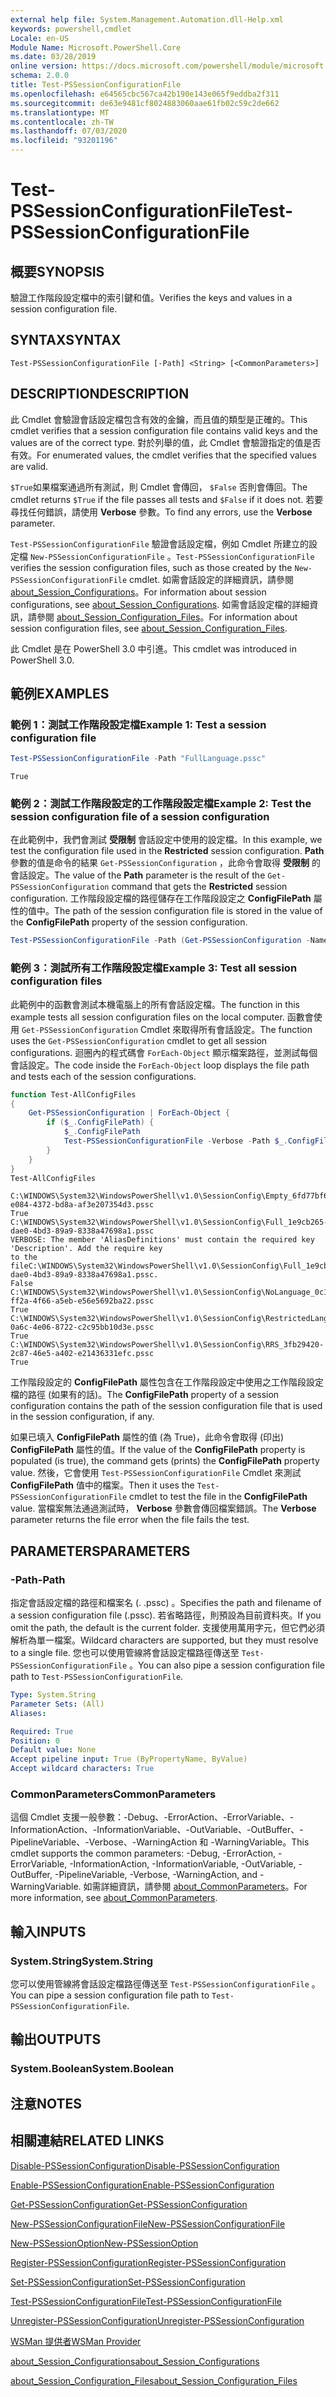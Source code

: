 ```yaml
---
external help file: System.Management.Automation.dll-Help.xml
keywords: powershell,cmdlet
Locale: en-US
Module Name: Microsoft.PowerShell.Core
ms.date: 03/28/2019
online version: https://docs.microsoft.com/powershell/module/microsoft.powershell.core/test-pssessionconfigurationfile?view=powershell-7&WT.mc_id=ps-gethelp
schema: 2.0.0
title: Test-PSSessionConfigurationFile
ms.openlocfilehash: e64565cbc567ca42b190e143e065f9eddba2f311
ms.sourcegitcommit: de63e9481cf8024883060aae61fb02c59c2de662
ms.translationtype: MT
ms.contentlocale: zh-TW
ms.lasthandoff: 07/03/2020
ms.locfileid: "93201196"
---
```

# <span data-ttu-id="e68c8-103">Test-PSSessionConfigurationFile</span><span class="sxs-lookup"><span data-stu-id="e68c8-103">Test-PSSessionConfigurationFile</span></span>

## <span data-ttu-id="e68c8-104">概要</span><span class="sxs-lookup"><span data-stu-id="e68c8-104">SYNOPSIS</span></span>
<span data-ttu-id="e68c8-105">驗證工作階段設定檔中的索引鍵和值。</span><span class="sxs-lookup"><span data-stu-id="e68c8-105">Verifies the keys and values in a session configuration file.</span></span>

## <span data-ttu-id="e68c8-106">SYNTAX</span><span class="sxs-lookup"><span data-stu-id="e68c8-106">SYNTAX</span></span>

```
Test-PSSessionConfigurationFile [-Path] <String> [<CommonParameters>]
```

## <span data-ttu-id="e68c8-107">DESCRIPTION</span><span class="sxs-lookup"><span data-stu-id="e68c8-107">DESCRIPTION</span></span>

<span data-ttu-id="e68c8-108">此 Cmdlet 會驗證會話設定檔包含有效的金鑰，而且值的類型是正確的。</span><span class="sxs-lookup"><span data-stu-id="e68c8-108">This cmdlet verifies that a session configuration file contains valid keys and the values are of the correct type.</span></span> <span data-ttu-id="e68c8-109">對於列舉的值，此 Cmdlet 會驗證指定的值是否有效。</span><span class="sxs-lookup"><span data-stu-id="e68c8-109">For enumerated values, the cmdlet verifies that the specified values are valid.</span></span>

<span data-ttu-id="e68c8-110">`$True`如果檔案通過所有測試，則 Cmdlet 會傳回， `$False` 否則會傳回。</span><span class="sxs-lookup"><span data-stu-id="e68c8-110">The cmdlet returns `$True` if the file passes all tests and `$False` if it does not.</span></span> <span data-ttu-id="e68c8-111">若要尋找任何錯誤，請使用 **Verbose** 參數。</span><span class="sxs-lookup"><span data-stu-id="e68c8-111">To find any errors, use the **Verbose** parameter.</span></span>

<span data-ttu-id="e68c8-112">`Test-PSSessionConfigurationFile` 驗證會話設定檔，例如 Cmdlet 所建立的設定檔 `New-PSSessionConfigurationFile` 。</span><span class="sxs-lookup"><span data-stu-id="e68c8-112">`Test-PSSessionConfigurationFile` verifies the session configuration files, such as those created by the `New-PSSessionConfigurationFile` cmdlet.</span></span> <span data-ttu-id="e68c8-113">如需會話設定的詳細資訊，請參閱 [about_Session_Configurations](About/about_Session_Configurations.md)。</span><span class="sxs-lookup"><span data-stu-id="e68c8-113">For information about session configurations, see [about_Session_Configurations](About/about_Session_Configurations.md).</span></span> <span data-ttu-id="e68c8-114">如需會話設定檔的詳細資訊，請參閱 [about_Session_Configuration_Files](About/about_Session_Configuration_Files.md)。</span><span class="sxs-lookup"><span data-stu-id="e68c8-114">For information about session configuration files, see [about_Session_Configuration_Files](About/about_Session_Configuration_Files.md).</span></span>

<span data-ttu-id="e68c8-115">此 Cmdlet 是在 PowerShell 3.0 中引進。</span><span class="sxs-lookup"><span data-stu-id="e68c8-115">This cmdlet was introduced in PowerShell 3.0.</span></span>

## <span data-ttu-id="e68c8-116">範例</span><span class="sxs-lookup"><span data-stu-id="e68c8-116">EXAMPLES</span></span>

### <span data-ttu-id="e68c8-117">範例 1：測試工作階段設定檔</span><span class="sxs-lookup"><span data-stu-id="e68c8-117">Example 1: Test a session configuration file</span></span>

```powershell
Test-PSSessionConfigurationFile -Path "FullLanguage.pssc"
```

```Output
True
```

### <span data-ttu-id="e68c8-118">範例 2：測試工作階段設定的工作階段設定檔</span><span class="sxs-lookup"><span data-stu-id="e68c8-118">Example 2: Test the session configuration file of a session configuration</span></span>

<span data-ttu-id="e68c8-119">在此範例中，我們會測試 **受限制** 會話設定中使用的設定檔。</span><span class="sxs-lookup"><span data-stu-id="e68c8-119">In this example, we test the configuration file used in the **Restricted** session configuration.</span></span>
<span data-ttu-id="e68c8-120">**Path** 參數的值是命令的結果 `Get-PSSessionConfiguration` ，此命令會取得 **受限制** 的會話設定。</span><span class="sxs-lookup"><span data-stu-id="e68c8-120">The value of the **Path** parameter is the result of the `Get-PSSessionConfiguration` command that gets the **Restricted** session configuration.</span></span> <span data-ttu-id="e68c8-121">工作階段設定檔的路徑儲存在工作階段設定之 **ConfigFilePath** 屬性的值中。</span><span class="sxs-lookup"><span data-stu-id="e68c8-121">The path of the session configuration file is stored in the value of the **ConfigFilePath** property of the session configuration.</span></span>

```powershell
Test-PSSessionConfigurationFile -Path (Get-PSSessionConfiguration -Name Restricted).ConfigFilePath
```

### <span data-ttu-id="e68c8-122">範例 3：測試所有工作階段設定檔</span><span class="sxs-lookup"><span data-stu-id="e68c8-122">Example 3: Test all session configuration files</span></span>

<span data-ttu-id="e68c8-123">此範例中的函數會測試本機電腦上的所有會話設定檔。</span><span class="sxs-lookup"><span data-stu-id="e68c8-123">The function in this example tests all session configuration files on the local computer.</span></span> <span data-ttu-id="e68c8-124">函數會使用 `Get-PSSessionConfiguration` Cmdlet 來取得所有會話設定。</span><span class="sxs-lookup"><span data-stu-id="e68c8-124">The function uses the `Get-PSSessionConfiguration` cmdlet to get all session configurations.</span></span> <span data-ttu-id="e68c8-125">迴圈內的程式碼會 `ForEach-Object` 顯示檔案路徑，並測試每個會話設定。</span><span class="sxs-lookup"><span data-stu-id="e68c8-125">The code inside the `ForEach-Object` loop displays the file path and tests each of the session configurations.</span></span>

```powershell
function Test-AllConfigFiles
{
    Get-PSSessionConfiguration | ForEach-Object {
        if ($_.ConfigFilePath) {
            $_.ConfigFilePath
            Test-PSSessionConfigurationFile -Verbose -Path $_.ConfigFilePath
        }
    }
}
Test-AllConfigFiles
```

```Output
C:\WINDOWS\System32\WindowsPowerShell\v1.0\SessionConfig\Empty_6fd77bf6-e084-4372-bd8a-af3e207354d3.pssc
True
C:\WINDOWS\System32\WindowsPowerShell\v1.0\SessionConfig\Full_1e9cb265-dae0-4bd3-89a9-8338a47698a1.pssc
VERBOSE: The member 'AliasDefinitions' must contain the required key 'Description'. Add the require key
to the fileC:\WINDOWS\System32\WindowsPowerShell\v1.0\SessionConfig\Full_1e9cb265-dae0-4bd3-89a9-8338a47698a1.pssc.
False
C:\WINDOWS\System32\WindowsPowerShell\v1.0\SessionConfig\NoLanguage_0c115179-ff2a-4f66-a5eb-e56e5692ba22.pssc
True
C:\WINDOWS\System32\WindowsPowerShell\v1.0\SessionConfig\RestrictedLang_b6bd9474-0a6c-4e06-8722-c2c95bb10d3e.pssc
True
C:\WINDOWS\System32\WindowsPowerShell\v1.0\SessionConfig\RRS_3fb29420-2c87-46e5-a402-e21436331efc.pssc
True
```

<span data-ttu-id="e68c8-126">工作階段設定的 **ConfigFilePath** 屬性包含在工作階段設定中使用之工作階段設定檔的路徑 (如果有的話)。</span><span class="sxs-lookup"><span data-stu-id="e68c8-126">The **ConfigFilePath** property of a session configuration contains the path of the session configuration file that is used in the session configuration, if any.</span></span>

<span data-ttu-id="e68c8-127">如果已填入 **ConfigFilePath** 屬性的值 (為 True)，此命令會取得 (印出) **ConfigFilePath** 屬性的值。</span><span class="sxs-lookup"><span data-stu-id="e68c8-127">If the value of the **ConfigFilePath** property is populated (is true), the command gets (prints) the **ConfigFilePath** property value.</span></span> <span data-ttu-id="e68c8-128">然後，它會使用 `Test-PSSessionConfigurationFile` Cmdlet 來測試 **ConfigFilePath** 值中的檔案。</span><span class="sxs-lookup"><span data-stu-id="e68c8-128">Then it uses the `Test-PSSessionConfigurationFile` cmdlet to test the file in the **ConfigFilePath** value.</span></span> <span data-ttu-id="e68c8-129">當檔案無法通過測試時， **Verbose** 參數會傳回檔案錯誤。</span><span class="sxs-lookup"><span data-stu-id="e68c8-129">The **Verbose** parameter returns the file error when the file fails the test.</span></span>

## <span data-ttu-id="e68c8-130">PARAMETERS</span><span class="sxs-lookup"><span data-stu-id="e68c8-130">PARAMETERS</span></span>

### <span data-ttu-id="e68c8-131">-Path</span><span class="sxs-lookup"><span data-stu-id="e68c8-131">-Path</span></span>

<span data-ttu-id="e68c8-132">指定會話設定檔的路徑和檔案名 (. .pssc) 。</span><span class="sxs-lookup"><span data-stu-id="e68c8-132">Specifies the path and filename of a session configuration file (.pssc).</span></span> <span data-ttu-id="e68c8-133">若省略路徑，則預設為目前資料夾。</span><span class="sxs-lookup"><span data-stu-id="e68c8-133">If you omit the path, the default is the current folder.</span></span> <span data-ttu-id="e68c8-134">支援使用萬用字元，但它們必須解析為單一檔案。</span><span class="sxs-lookup"><span data-stu-id="e68c8-134">Wildcard characters are supported, but they must resolve to a single file.</span></span> <span data-ttu-id="e68c8-135">您也可以使用管線將會話設定檔路徑傳送至 `Test-PSSessionConfigurationFile` 。</span><span class="sxs-lookup"><span data-stu-id="e68c8-135">You can also pipe a session configuration file path to `Test-PSSessionConfigurationFile`.</span></span>

```yaml
Type: System.String
Parameter Sets: (All)
Aliases:

Required: True
Position: 0
Default value: None
Accept pipeline input: True (ByPropertyName, ByValue)
Accept wildcard characters: True
```

### <span data-ttu-id="e68c8-136">CommonParameters</span><span class="sxs-lookup"><span data-stu-id="e68c8-136">CommonParameters</span></span>

<span data-ttu-id="e68c8-137">這個 Cmdlet 支援一般參數：-Debug、-ErrorAction、-ErrorVariable、-InformationAction、-InformationVariable、-OutVariable、-OutBuffer、-PipelineVariable、-Verbose、-WarningAction 和 -WarningVariable。</span><span class="sxs-lookup"><span data-stu-id="e68c8-137">This cmdlet supports the common parameters: -Debug, -ErrorAction, -ErrorVariable, -InformationAction, -InformationVariable, -OutVariable, -OutBuffer, -PipelineVariable, -Verbose, -WarningAction, and -WarningVariable.</span></span> <span data-ttu-id="e68c8-138">如需詳細資訊，請參閱 [about_CommonParameters](https://go.microsoft.com/fwlink/?LinkID=113216)。</span><span class="sxs-lookup"><span data-stu-id="e68c8-138">For more information, see [about_CommonParameters](https://go.microsoft.com/fwlink/?LinkID=113216).</span></span>

## <span data-ttu-id="e68c8-139">輸入</span><span class="sxs-lookup"><span data-stu-id="e68c8-139">INPUTS</span></span>

### <span data-ttu-id="e68c8-140">System.String</span><span class="sxs-lookup"><span data-stu-id="e68c8-140">System.String</span></span>

<span data-ttu-id="e68c8-141">您可以使用管線將會話設定檔路徑傳送至 `Test-PSSessionConfigurationFile` 。</span><span class="sxs-lookup"><span data-stu-id="e68c8-141">You can pipe a session configuration file path to `Test-PSSessionConfigurationFile`.</span></span>

## <span data-ttu-id="e68c8-142">輸出</span><span class="sxs-lookup"><span data-stu-id="e68c8-142">OUTPUTS</span></span>

### <span data-ttu-id="e68c8-143">System.Boolean</span><span class="sxs-lookup"><span data-stu-id="e68c8-143">System.Boolean</span></span>

## <span data-ttu-id="e68c8-144">注意</span><span class="sxs-lookup"><span data-stu-id="e68c8-144">NOTES</span></span>

## <span data-ttu-id="e68c8-145">相關連結</span><span class="sxs-lookup"><span data-stu-id="e68c8-145">RELATED LINKS</span></span>

[<span data-ttu-id="e68c8-146">Disable-PSSessionConfiguration</span><span class="sxs-lookup"><span data-stu-id="e68c8-146">Disable-PSSessionConfiguration</span></span>](Disable-PSSessionConfiguration.md)

[<span data-ttu-id="e68c8-147">Enable-PSSessionConfiguration</span><span class="sxs-lookup"><span data-stu-id="e68c8-147">Enable-PSSessionConfiguration</span></span>](Enable-PSSessionConfiguration.md)

[<span data-ttu-id="e68c8-148">Get-PSSessionConfiguration</span><span class="sxs-lookup"><span data-stu-id="e68c8-148">Get-PSSessionConfiguration</span></span>](Get-PSSessionConfiguration.md)

[<span data-ttu-id="e68c8-149">New-PSSessionConfigurationFile</span><span class="sxs-lookup"><span data-stu-id="e68c8-149">New-PSSessionConfigurationFile</span></span>](New-PSSessionConfigurationFile.md)

[<span data-ttu-id="e68c8-150">New-PSSessionOption</span><span class="sxs-lookup"><span data-stu-id="e68c8-150">New-PSSessionOption</span></span>](New-PSSessionOption.md)

[<span data-ttu-id="e68c8-151">Register-PSSessionConfiguration</span><span class="sxs-lookup"><span data-stu-id="e68c8-151">Register-PSSessionConfiguration</span></span>](Register-PSSessionConfiguration.md)

[<span data-ttu-id="e68c8-152">Set-PSSessionConfiguration</span><span class="sxs-lookup"><span data-stu-id="e68c8-152">Set-PSSessionConfiguration</span></span>](Set-PSSessionConfiguration.md)

[<span data-ttu-id="e68c8-153">Test-PSSessionConfigurationFile</span><span class="sxs-lookup"><span data-stu-id="e68c8-153">Test-PSSessionConfigurationFile</span></span>](Test-PSSessionConfigurationFile.md)

[<span data-ttu-id="e68c8-154">Unregister-PSSessionConfiguration</span><span class="sxs-lookup"><span data-stu-id="e68c8-154">Unregister-PSSessionConfiguration</span></span>](Unregister-PSSessionConfiguration.md)

[<span data-ttu-id="e68c8-155">WSMan 提供者</span><span class="sxs-lookup"><span data-stu-id="e68c8-155">WSMan Provider</span></span>](../Microsoft.WsMan.Management/About/about_WSMan_Provider.md)

[<span data-ttu-id="e68c8-156">about_Session_Configurations</span><span class="sxs-lookup"><span data-stu-id="e68c8-156">about_Session_Configurations</span></span>](About/about_Session_Configurations.md)

[<span data-ttu-id="e68c8-157">about_Session_Configuration_Files</span><span class="sxs-lookup"><span data-stu-id="e68c8-157">about_Session_Configuration_Files</span></span>](About/about_Session_Configuration_Files.md)
